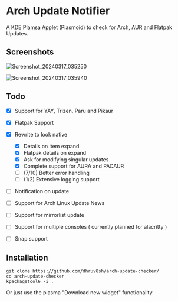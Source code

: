 # Arch Update Notifier
A KDE Plamsa Applet (Plasmoid) to check for Arch, AUR and Flatpak Updates.

## Screenshots

![Screenshot_20240317_035250](https://github.com/dhruv8sh/arch-update-checker/assets/67322047/7a0fb498-0611-418c-8758-ac16f01ae678)

![Screenshot_20240317_035940](https://github.com/dhruv8sh/arch-update-checker/assets/67322047/f4540d46-a7a6-4ae5-8fa1-d672713691c7)

## Todo
- [x] Support for YAY, Trizen, Paru and Pikaur
- [x] Flatpak Support
- [x] Rewrite to look native
  - [x] Details on item expand
  - [x] Flatpak details on expand
  - [x] Ask for modifying singular updates
  - [x] Complete support for AURA and PACAUR
  - [ ] (7/10) Better error handling
  - [ ] (1/2) Extensive logging support
- [ ] Notification on update
- [ ] Support for Arch Linux Update News
- [ ] Support for mirrorlist update
- [ ] Support for multiple consoles ( currently planned for alacritty )
- [ ] Snap support


## Installation
```
git clone https://github.com/dhruv8sh/arch-update-checker/
cd arch-update-checker
kpackagetool6 -i .
```
Or just use the plasma "Download new widget" functionality

